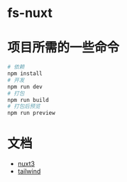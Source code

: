 # fs-nuxt

# 项目所需的一些命令

```bash
# 依赖
npm install
# 开发
npm run dev
# 打包
npm run build
# 打包后预览
npm run preview
```

# 文档

- [nuxt3](https://nuxt.com/)
- [tailwind](https://tailwind.nodejs.cn/)
